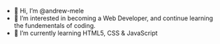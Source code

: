 - 👋 Hi, I’m @andrew-mele
- 👀 I’m interested in becoming a Web Developer, and continue learning the fundementals of coding.
- 🌱 I’m currently learning HTML5, CSS & JavaScript

<!---
andrew-mele/andrew-mele is a ✨ special ✨ repository because its `README.md` (this file) appears on your GitHub profile.
You can click the Preview link to take a look at your changes.
--->
